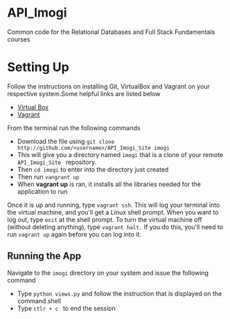 # API_Imogi

Common code for the Relational Databases and Full Stack Fundamentals courses

# Setting Up
Follow the instructions on installing Git, VirtualBox and Vagrant on your respective system.Some helpful links are listed below
* [Virtual Box](https://www.virtualbox.org/wiki/Linux_Downloads)
* [Vagrant](https://www.vagrantup.com/downloads.html)

From the terminal run the following commands 
- Download the file using ```git clone http://github.com/<username>/API_Imogi_Site imogi```
- This will give you a directory named ```imogi``` that is a clone of your remote ```API_Imogi_Site ``` repository.
- Then ```cd imogi``` to enter into the directory just created
- Then run ```vangrant up```
- When **vagrant up** is ran, it installs all the libraries needed for the application to run

Once it is up and running, type ```vagrant ssh```. This will log your terminal into the virtual machine, and you'll get a Linux
shell prompt. When you want to log out, type ```exit``` at the shell prompt. To turn the virtual machine off (without deleting
anything), type ```vagrant halt.``` If you do this, you'll need to run ```vagrant up``` again before you can log into it.

## Running the App
Navigate to the ```imogi``` directory on your system and issue the following command
- Type ```python views.py``` and follow the instruction that is displayed on the command shell
- Type ```ctlr + c ``` to end the session
